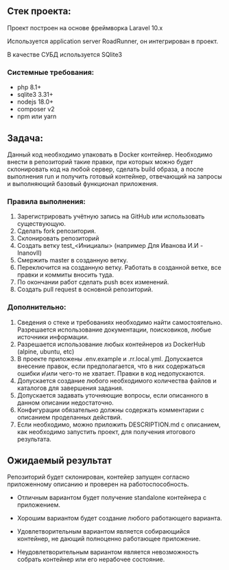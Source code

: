 ## Стек проекта:

Проект построен на основе фреймворка Laravel 10.x

Используется application server RoadRunner, он интегрирован в проект. 

В качестве СУБД используется SQlite3

### Системные требования:

- php 8.1+
- sqlite3 3.31+
- nodejs 18.0+
- composer v2
- npm или yarn

## Задача:

Данный код необходимо упаковать в Docker контейнер. Необходимо внести в репозиторий такие правки, при которых можно будет склонировать код на любой сервер, сделать build образа, а после выполнения run и получить готовый контейнер, отвечающий на запросы и выполняющий базовый функционал приложения.

### Правила выполнения:

1. Зарегистрировать учётную запись на GitHub или использовать существующую. 
2. Сделать fork репозитория. 
3. Склонировать репозиторий
4. Создать ветку test_<Инициалы> (например Для Иванова И.И - InanovII)
5. Смержить master в созданную ветку. 
6. Переключится на созданную ветку. Работать в созданной ветке, все правки и коммиты вносить туда. 
7. По окончании работ сделать push всех изменений. 
8. Создать pull request в основной репозиторий. 

### Дополнительно:

1. Сведения о стеке и требованиях необходимо найти самостоятельно. Разрешается использование документации, поисковиков, любые источники информации.
2. Разрешается использование любых контейнеров из DockerHub (alpine, ubuntu, etc)
3. В проекте приложены .env.example и .rr.local.yml. Допускается внесение правок, если предполагается, что в них содержаться ошибки и\или чего-то не хватает. Правки в код недопускаются.
4. Допускается создание любого необходимого количества файлов и каталогов для завершения задания.
5. Допускается задавать уточняющие вопросы, если описанного в данном описании недостаточно.  
6. Конфигурации обязательно должны содержать комментарии с описанием проделанных действий. 
7. Если необходимо, можно приложить DESCRIPTION.md с описанием, как необходимо запустить проект, для получения итогового результата. 

## Ожидаемый результат

Репозиторий будет склонирован, контейер запущен согласно приложенному описанию и проверен на работоспособность.

- Отличным вариантом будет получение standalone контейнера с приложением.

- Хорошим вариантом будет создание любого работающего варианта. 

- Удовлетворительным вариантом является собирающийся контейнер, не дающий полноценно работающее приложение. 

- Неудовлетворительным вариантом является невозможность собрать контейнер или его нерабочее состояние. 